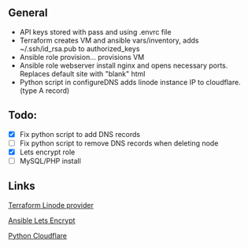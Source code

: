 
## General
* API keys stored with pass and using .envrc file
* Terraform creates VM and ansible vars/inventory, adds ~/.ssh/id_rsa.pub to authorized_keys
* Ansible role provision... provisions VM
* Ansible role webserver install nginx and opens necessary ports. Replaces default site with "blank" html
* Python script in configureDNS adds linode instance IP to cloudflare. (type A record)

## Todo:
- [x] Fix python script to add DNS records
- [ ] Fix python script to remove DNS records when deleting node
- [x] Lets encrypt role
- [ ] MySQL/PHP install

## Links
[Terraform Linode provider](https://registry.terraform.io/providers/linode/linode/latest)

[Ansible Lets Encrypt](https://docs.ansible.com/ansible/2.5/modules/letsencrypt_module.html)

[Python Cloudflare](https://github.com/cloudflare/python-cloudflare)
